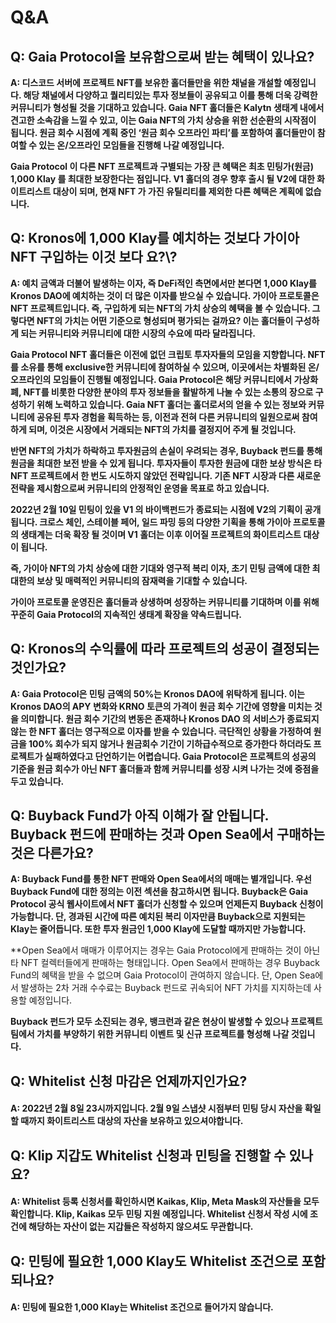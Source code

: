 # Q\&A

## Q: Gaia Protocol을 보유함으로써 받는 혜택이 있나요?

**A: 디스코드 서버에 프로젝트 NFT를 보유한 홀더들만을 위한 채널을 개설할 예정입니다. 해당 채널에서 다양하고 퀄리티있는 투자 정보들이 공유되고 이를 통해 더욱 강력한 커뮤니티가 형성될 것을 기대하고 있습니다. Gaia NFT 홀더들은 Kalytn 생태계 내에서 견고한 소속감을 느낄 수 있고, 이는 Gaia NFT의 가치 상승을 위한 선순환의 시작점이 됩니다. 원금 회수 시점에 계획 중인 ‘원금 회수 오프라인 파티’를 포함하여 홀더들만이 참여할 수 있는 온/오프라인 모임들을 진행해 나갈 예정입니다.**

**Gaia Protocol 이 다른 NFT 프로젝트과 구별되는 가장 큰 혜택은 최초 민팅가(원금) 1,000 Klay 를 최대한 보장한다는 점입니다. V1 홀더의 경우 향후 출시 될 V2에 대한 화이트리스트 대상이 되며, 현재 NFT 가 가진 유틸리티를 제외한 다른 혜택은 계획에 없습니다.**

## Q: Kronos에 1,000 Klay를 예치하는 것보다 가이아 NFT 구입하는 이것 보다 요?\\?

**A: 예치 금액과 더불어 발생하는 이자, 즉 DeFi적인 측면에서만 본다면 1,000 Klay를 Kronos DAO에 예치하는 것이 더 많은 이자를 받으실 수 있습니다. 가이아 프로토콜은 NFT 프로젝트입니다. 즉, 구입하게 되는 NFT의 가치 상승의 혜택을 볼 수 있습니다. 그렇다면 NFT의 가치는 어떤 기준으로 형성되며 평가되는 걸까요? 이는 홀더들이 구성하게 되는 커뮤니티와 커뮤니티에 대한 시장의 수요에 따라 달라집니다.**

**Gaia Protocol NFT 홀더들은 이전에 없던 크립토 투자자들의 모임을 지향합니다. NFT를 소유를 통해 exclusive한 커뮤니티에 참여하실 수 있으며, 이곳에서는 차별화된 온/오프라인의 모임들이 진행될 예정입니다. Gaia Protocol은 해당 커뮤니티에서 가상화폐, NFT를 비롯한 다양한 분야의 투자 정보들을 활발하게 나눌 수 있는 소통의 장으로 구성하기 위해 노력하고 있습니다. Gaia NFT 홀더는 홀더로서의 얻을 수 있는 정보와 커뮤니티에 공유된 투자 경험을 획득하는 등, 이전과 전혀 다른 커뮤니티의 일원으로써 참여하게 되며, 이것은 시장에서 거래되는 NFT의 가치를 결정지어 주게 될 것입니다.**

**반면 NFT의 가치가 하락하고 투자원금의 손실이 우려되는 경우, Buyback 펀드를 통해 원금을 최대한 보전 받을 수 있게 됩니다. 투자자들이 투자한 원금에 대한 보상 방식은 타 NFT 프로젝트에서 한 번도 시도하지 않았던 전략입니다. 기존 NFT 시장과 다른 새로운 전략을 제시함으로써 커뮤니티의 안정적인 운영을 목표로 하고 있습니다.**

**2022년 2월 10일 민팅이 있을 V1 의 바이백펀드가 종료되는 시점에 V2의 기획이 공개됩니다. 크로스 체인, 스테이블 페어, 일드 파밍 등의 다양한 기획을 통해 가이아 프로토콜의 생태계는 더욱 확장 될 것이며 V1 홀더는 이후 이어질 프로젝트의 화이트리스트 대상이 됩니다.**

**즉, 가이아 NFT의 가치 상승에 대한 기대와 영구적 복리 이자, 초기 민팅 금액에 대한 최대한의 보상 및 매력적인 커뮤니티의 잠재력을 기대할 수 있습니다.**

**가이아 프로토콜 운영진은 홀더들과 상생하며 성장하는 커뮤니티를 기대하며 이를 위해 꾸준히 Gaia Protocol의 지속적인 생태계 확장을 약속드립니다.**

## Q: Kronos의 수익률에 따라 프로젝트의 성공이 결정되는 것인가요?

**A: Gaia Protocol은 민팅 금액의 50%는 Kronos DAO에 위탁하게 됩니다. 이는 Kronos DAO의 APY 변화와 KRNO 토큰의 가격이 원금 회수 기간에 영향을 미치는 것을 의미합니다. 원금 회수 기간의 변동은 존재하나 Kronos DAO 의 서비스가 종료되지 않는 한 NFT 홀더는 영구적으로 이자를 받을 수 있습니다. 극단적인 상황을 가정하여 원금을 100% 회수가 되지 않거나 원금회수 기간이 기하급수적으로 증가한다 하더라도 프로젝트가 실패하였다고 단언하기는 어렵습니다. Gaia Protocol은 프로젝트의 성공의 기준을 원금 회수가 아닌 NFT 홀더들과 함께 커뮤니티를 성장 시켜 나가는 것에 중점을 두고 있습니다.**

## Q: Buyback Fund가 아직 이해가 잘 안됩니다. Buyback 펀드에 판매하는 것과 Open Sea에서 구매하는 것은 다른가요?

**A: Buyback Fund를 통한 NFT 판매와 Open Sea에서의 매매는 별개입니다. 우선 Buyback Fund에 대한 정의는 이전 섹션을 참고하시면 됩니다. Buyback은 Gaia Protocol 공식 웹사이트에서 NFT 홀더가 신청할 수 있으며 언제든지 Buyback 신청이 가능합니다. 단, 경과된 시간에 따른 예치된 복리 이자만큼 Buyback으로 지원되는 Klay는 줄어듭니다. 또한 투자 원금인 1,000 Klay에 도달할 때까지만 가능합니다.**

\*\*Open Sea에서 매매가 이루어지는 경우는 Gaia Protocol에게 판매하는 것이 아닌 타 NFT 컬렉터들에게 판매하는 형태입니다. Open Sea에서 판매하는 경우 Buyback Fund의 혜택을 받을 수 없으며 Gaia Protocol이 관여하지 않습니다. 단, Open Sea에서 발생하는 2차 거래 수수료는 Buyback 펀드로 귀속되어 NFT 가치를 지지하는데 사용할 예정입니다.

**Buyback 펀드가 모두 소진되는 경우, 뱅크런과 같은 현상이 발생할 수 있으나 프로젝트팀에서 가치를 부양하기 위한 커뮤니티 이벤트 및 신규 프로젝트를 형성해 나갈 것입니다.**

## Q: Whitelist 신청 마감은 언제까지인가요?

#### A: 2022년 2월 8일 23시까지입니다. 2월 9일 스냅샷 시점부터 민팅 당시 자산을 확일할 때까지 화이트리스트 대상의 자산을 보유하고 있으셔야합니다.

## Q: Klip 지갑도 Whitelist 신청과 민팅을 진행할 수 있나요?

#### A: Whitelist 등록 신청서를 확인하시면 Kaikas, Klip, Meta Mask의 자산들을 모두 확인합니다. Klip, Kaikas 모두 민팅 지원 예정입니다. Whitelist 신청서 작성 시에 조건에 해당하는 자산이 없는 지갑들은 작성하지 않으셔도 무관합니다.

## Q: 민팅에 필요한 1,000 Klay도 Whitelist 조건으로 포함되나요?

#### A: 민팅에 필요한 1,000 Klay는 Whitelist 조건으로 들어가지 않습니다.
